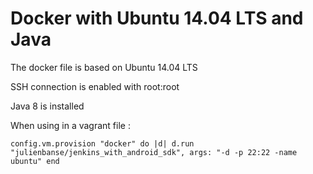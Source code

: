 Docker with Ubuntu 14.04 LTS and Java
======
The docker file is based on Ubuntu 14.04 LTS

SSH connection is enabled with root:root

Java 8 is installed

When using in a vagrant file :

``
config.vm.provision "docker" do |d|
		d.run "julienbanse/jenkins_with_android_sdk",
			args: "-d -p 22:22 -name ubuntu"
	end
``
